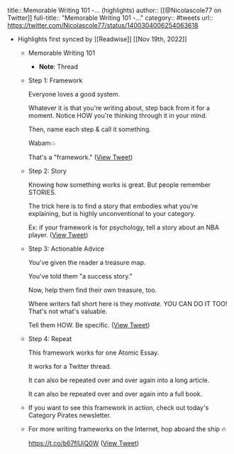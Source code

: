 title:: Memorable Writing 101 -... (highlights)
author:: [[@Nicolascole77 on Twitter]]
full-title:: "Memorable Writing 101 -..."
category:: #tweets
url:: https://twitter.com/Nicolascole77/status/1400304006254063618

- Highlights first synced by [[Readwise]] [[Nov 19th, 2022]]
	- Memorable Writing 101
		- **Note**: Thread
	- Step 1: Framework
	  
	  Everyone loves a good system.
	  
	  Whatever it is that you're writing about, step back from it for a moment. Notice HOW you're thinking through it in your mind. 
	  
	  Then, name each step & call it something.
	  
	  Wabam💥 
	  
	  That's a "framework." ([View Tweet](https://twitter.com/Nicolascole77/status/1400304002386984964))
	- Step 2: Story
	  
	  Knowing how something works is great. But people remember STORIES.
	  
	  The trick here is to find a story that embodies what you're explaining, but is highly unconventional to your category. 
	  
	  Ex: if your framework is for psychology, tell a story about an NBA player. ([View Tweet](https://twitter.com/Nicolascole77/status/1400304003339100161))
	- Step 3: Actionable Advice
	  
	  You've given the reader a treasure map.
	  
	  You've told them "a success story."
	  
	  Now, help them find their own treasure, too.
	  
	  Where writers fall short here is they *motivate.* YOU CAN DO IT TOO! That's not what's valuable.
	  
	  Tell them HOW. Be specific. ([View Tweet](https://twitter.com/Nicolascole77/status/1400304004324724738))
	- Step 4: Repeat
	  
	  This framework works for one Atomic Essay.
	  
	  It works for a Twitter thread.
	  
	  It can also be repeated over and over again into a long article.
	  
	  It can also be repeated over and over again into a full book.
	- If you want to see this framework in action, check out today's Category Pirates newsletter.
	- For more writing frameworks on the Internet, hop aboard the ship 🔥
	  
	  https://t.co/b67flUjQ0W ([View Tweet](https://twitter.com/Nicolascole77/status/1400304007290122245))